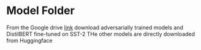 # Model Folder
From the Google drive [link](https://drive.google.com/drive/folders/1U_bcpKa9OHR11z_o1EXo1QPzUcOxs5jT?usp=sharing) download adversarially trained models and DistilBERT fine-tuned on SST-2
THe other models are directly downloaded from Huggingface
